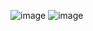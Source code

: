 ![image](https://github.com/tutisnn/Spotify_Clone/assets/139488248/90a32003-7bdd-4e46-9de6-2e706a4b902a)
![image](https://github.com/tutisnn/Spotify_Clone/assets/139488248/76632520-6028-4d14-9d28-b99bd22c53a9)

